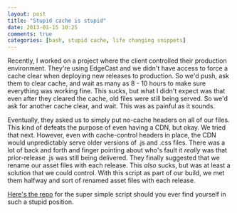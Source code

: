 ```yaml
---
layout: post
title: "Stupid cache is stupid"
date: 2013-01-15 10:25
comments: true
categories: [bash, stupid cache, life changing snippets] 
---
```


Recently, I worked on a project where the client controlled their production environment.  They're using EdgeCast and we didn't have access to force a cache clear when deploying new releases to production. So we'd push, ask them to clear cache, and wait as many as 8 - 10 hours to make sure everything was working fine.  This sucks, but what I didn't expect was that even after they cleared the cache, old files were still being served. So we'd ask for another cache clear, and wait. This was as painful as it sounds.  

Eventually, they asked us to simply put no-cache headers on all of our files. This kind of defeats the purpose of even having a CDN, but okay.  We tried that next.  However, even with cache-control headers in place, the CDN would unpredictably serve older versions of .js and .css files.  There was a lot of back and forth and finger pointing about who's fault it *really* was that prior-release .js was still being delivered.  They finally suggested that we rename our asset files with each release.  This *also* sucks, but was at least a solution that we could control.  With this script as part of our build, we met them halfway and sort of renamed asset files with each release.  


 [Here's the repo][0] for the super simple script should you ever find yourself in such a stupid position. 


  [0]:https://github.com/drnikki/cli-cachebuster
